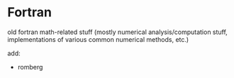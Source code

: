 # Fortran
old fortran math-related stuff (mostly numerical analysis/computation stuff, implementations of various common numerical methods, etc.)


add:
- romberg
